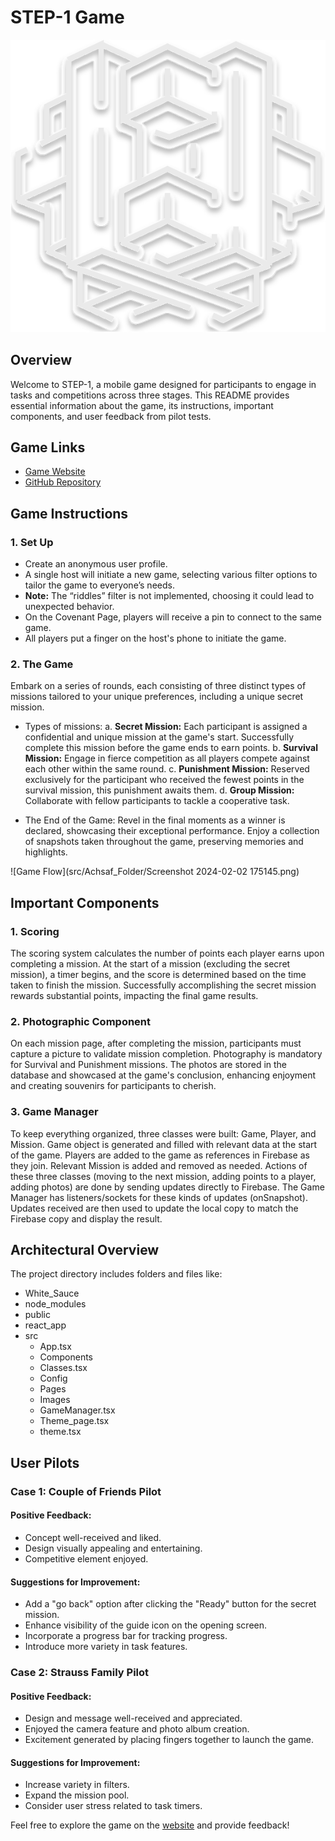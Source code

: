 #                                                STEP-1 Game
![Logo](src/Pages/images/step-1_logo.svg)

## Overview

Welcome to STEP-1, a mobile game designed for participants to engage in tasks and competitions across three stages. This README provides essential information about the game, its instructions, important components, and user feedback from pilot tests.

## Game Links

- [Game Website](https://achsaf6.github.io/Step_1/)
- [GitHub Repository](https://github.com/itaybober/Step_1/)

## Game Instructions

### 1. Set Up

- Create an anonymous user profile.
- A single host will initiate a new game, selecting various filter options to tailor the game to everyone’s needs.
- **Note:** The “riddles” filter is not implemented, choosing it could lead to unexpected behavior.
- On the Covenant Page, players will receive a pin to connect to the same game.
- All players put a finger on the host's phone to initiate the game.

### 2. The Game

Embark on a series of rounds, each consisting of three distinct types of missions tailored to your unique preferences, including a unique secret mission.

- Types of missions:
  a. **Secret Mission:** Each participant is assigned a confidential and unique mission at the game's start. Successfully complete this mission before the game ends to earn points.
  b. **Survival Mission:** Engage in fierce competition as all players compete against each other within the same round.
  c. **Punishment Mission:** Reserved exclusively for the participant who received the fewest points in the survival mission, this punishment awaits them.
  d. **Group Mission:** Collaborate with fellow participants to tackle a cooperative task.

- The End of the Game: Revel in the final moments as a winner is declared, showcasing their exceptional performance. Enjoy a collection of snapshots taken throughout the game, preserving memories and highlights.

![Game Flow](src/Achsaf_Folder/Screenshot 2024-02-02 175145.png)

## Important Components

### 1. Scoring

The scoring system calculates the number of points each player earns upon completing a mission. At the start of a mission (excluding the secret mission), a timer begins, and the score is determined based on the time taken to finish the mission. Successfully accomplishing the secret mission rewards substantial points, impacting the final game results.

### 2. Photographic Component

On each mission page, after completing the mission, participants must capture a picture to validate mission completion. Photography is mandatory for Survival and Punishment missions. The photos are stored in the database and showcased at the game's conclusion, enhancing enjoyment and creating souvenirs for participants to cherish.

### 3. Game Manager

To keep everything organized, three classes were built: Game, Player, and Mission. Game object is generated and filled with relevant data at the start of the game. Players are added to the game as references in Firebase as they join. Relevant Mission is added and removed as needed. Actions of these three classes (moving to the next mission, adding points to a player, adding photos) are done by sending updates directly to Firebase. The Game Manager has listeners/sockets for these kinds of updates (onSnapshot). Updates received are then used to update the local copy to match the Firebase copy and display the result.

## Architectural Overview

The project directory includes folders and files like:

- White_Sauce
- node_modules
- public
- react_app
- src
   - App.tsx
   - Components
   - Classes.tsx
   - Config
   - Pages
   - Images
   - GameManager.tsx
   - Theme_page.tsx
   - theme.tsx

## User Pilots

### Case 1: Couple of Friends Pilot

#### Positive Feedback:

- Concept well-received and liked.
- Design visually appealing and entertaining.
- Competitive element enjoyed.

#### Suggestions for Improvement:

- Add a "go back" option after clicking the "Ready" button for the secret mission.
- Enhance visibility of the guide icon on the opening screen.
- Incorporate a progress bar for tracking progress.
- Introduce more variety in task features.

### Case 2: Strauss Family Pilot

#### Positive Feedback:

- Design and message well-received and appreciated.
- Enjoyed the camera feature and photo album creation.
- Excitement generated by placing fingers together to launch the game.

#### Suggestions for Improvement:

- Increase variety in filters.
- Expand the mission pool.
- Consider user stress related to task timers.

Feel free to explore the game on the [website](https://achsaf6.github.io/Step_1/) and provide feedback!